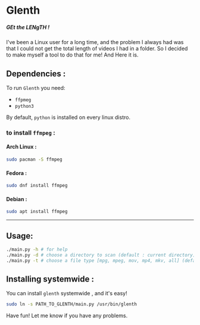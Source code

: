 # Glenth
##### GEt the LENgTH !
I've been a Linux user for a long time, and the problem I always had was that I could not get the total length of videos I had in a folder.
So I decided to make myself a tool to do that for me!
And Here it is.

## Dependencies :

To run `Glenth` you need:
* `ffpmeg`
* `python3`

By default, `python` is installed on every linux distro.

### to install `ffmpeg` :

#### Arch Linux :
```bash
sudo pacman -S ffmpeg
```

#### Fedora :
```bash
sudo dnf install ffmpeg
```

#### Debian :
```bash
sudo apt install ffmpeg
```

***

## Usage:
```bash
./main.py -h # for help 
./main.py -d # choose a directory to scan (default : current directory)
./main.py -t # choose a file type [mpg, mpeg, mov, mp4, mkv, all] (default : all)
```
## Installing systemwide :

You can install `glenth` systemwide , and it's easy!

```bash
sudo ln -s PATH_TO_GLENTH/main.py /usr/bin/glenth
```

Have fun!
Let me know if you have any problems.
